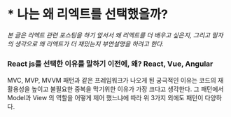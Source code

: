 # * 나는 왜 리엑트를 선택했을까?

*본 글은 리엑트 관련 포스팅을 하기 앞서서 왜 리엑트를 더 배우고 싶은지, 그리고 필자의 생각으로 왜 리엑트가 더 재밌는지 부연설명을 하려고 한다.*

### **React js를 선택한 이유를 말하기 이전에**, 왜? React, Vue, Angular 
MVC, MVP, MVVM 패턴과 같은 프레임워크가 나오게 된 궁극적인 이유는
코드의 재활용성을 높이고 불필요한 중복을 막기위한 이유가 가장 크다고 생각한다. 그 패턴에서 Model과 View 의 역할을 어떻게 제어 했느냐에 따라 위 3가지 외에도 패턴이 다양하다.
